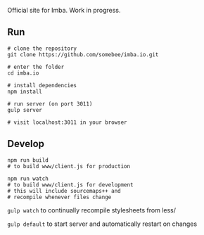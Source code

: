 Official site for Imba. Work in progress.

## Run
```
# clone the repository
git clone https://github.com/somebee/imba.io.git

# enter the folder
cd imba.io

# install dependencies
npm install

# run server (on port 3011)
gulp server

# visit localhost:3011 in your browser
```

## Develop
```
npm run build
# to build www/client.js for production

npm run watch
# to build www/client.js for development
# this will include sourcemaps++ and
# recompile whenever files change
```

`gulp watch` to continually recompile stylesheets from less/

`gulp default` to start server and automatically restart on changes